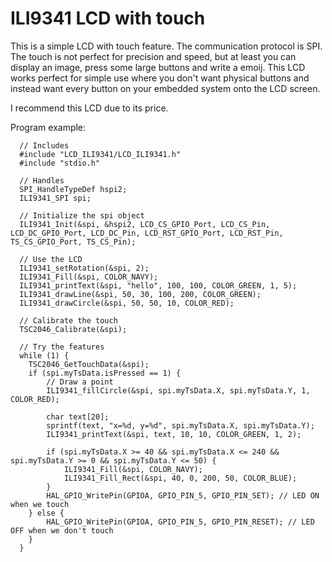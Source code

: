 # ILI9341 LCD with touch

This is a simple LCD with touch feature. The communication protocol is SPI. The touch is not perfect for precision and speed, but at least you can display an image, press some large buttons and write a emoij. This LCD works perfect for simple use where you don't want physical buttons and instead want every button on your embedded system onto the LCD screen.

I recommend this LCD due to its price.

Program example:

```
  // Includes
  #include "LCD_ILI9341/LCD_ILI9341.h"
  #include "stdio.h"

  // Handles 
  SPI_HandleTypeDef hspi2;
  ILI9341_SPI spi;

  // Initialize the spi object
  ILI9341_Init(&spi, &hspi2, LCD_CS_GPIO_Port, LCD_CS_Pin, LCD_DC_GPIO_Port, LCD_DC_Pin, LCD_RST_GPIO_Port, LCD_RST_Pin, TS_CS_GPIO_Port, TS_CS_Pin);

  // Use the LCD
  ILI9341_setRotation(&spi, 2);
  ILI9341_Fill(&spi, COLOR_NAVY);
  ILI9341_printText(&spi, "hello", 100, 100, COLOR_GREEN, 1, 5);
  ILI9341_drawLine(&spi, 50, 30, 100, 200, COLOR_GREEN);
  ILI9341_drawCircle(&spi, 50, 50, 10, COLOR_RED);

  // Calibrate the touch
  TSC2046_Calibrate(&spi);

  // Try the features
  while (1) {
	TSC2046_GetTouchData(&spi);
	if (spi.myTsData.isPressed == 1) {
		// Draw a point
		ILI9341_fillCircle(&spi, spi.myTsData.X, spi.myTsData.Y, 1, COLOR_RED);

		char text[20];
		sprintf(text, "x=%d, y=%d", spi.myTsData.X, spi.myTsData.Y);
		ILI9341_printText(&spi, text, 10, 10, COLOR_GREEN, 1, 2);

		if (spi.myTsData.X >= 40 && spi.myTsData.X <= 240 && spi.myTsData.Y >= 0 && spi.myTsData.Y <= 50) {
			ILI9341_Fill(&spi, COLOR_NAVY);
			ILI9341_Fill_Rect(&spi, 40, 0, 200, 50, COLOR_BLUE);
		}
		HAL_GPIO_WritePin(GPIOA, GPIO_PIN_5, GPIO_PIN_SET); // LED ON when we touch
	} else {
		HAL_GPIO_WritePin(GPIOA, GPIO_PIN_5, GPIO_PIN_RESET); // LED OFF when we don't touch
	}
  }
```
